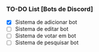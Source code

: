 ### TO-DO List [Bots de Discord]
- [X] Sistema de adicionar bot
- [ ] Sistema de editar bot
- [ ] Sistema de votar em bot
- [ ] Sistema de pesquisar bot 
